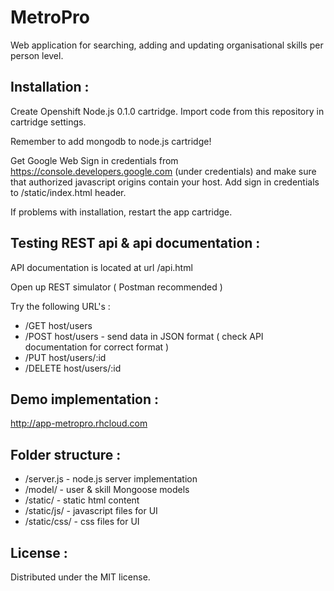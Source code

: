 # MetroPro

Web application for searching, adding and updating organisational skills per person level.

## Installation : 

Create Openshift Node.js 0.1.0 cartridge. Import code from this repository in cartridge settings.

Remember to add mongodb to node.js cartridge!

Get Google Web Sign in credentials from https://console.developers.google.com (under credentials) and make sure that authorized javascript origins contain your host. Add sign in credentials to /static/index.html header.

If problems with installation, restart the app cartridge.

## Testing REST api & api documentation : 

API documentation is located at url /api.html

Open up REST simulator ( Postman recommended )

Try the following URL's : 

- /GET host/users
- /POST host/users - send data in JSON format ( check API documentation for correct format )
- /PUT host/users/:id
- /DELETE host/users/:id
 
## Demo implementation : 

http://app-metropro.rhcloud.com

## Folder structure : 

* /server.js - node.js server implementation
* /model/ - user & skill Mongoose models
* /static/ - static html content
* /static/js/ - javascript files for UI
* /static/css/ - css files for UI

## License : 

Distributed under the MIT license.

